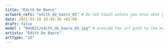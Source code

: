 ```yaml
---
title: "Edith De Baere"
artwork_refs: "edith_de_baere_05" # Do not touch unless you know what you are doing
date: 2021-03-19 10:45:38 +01:00
draft: false
model : "RHoK21/edith_de_baere_05.jpg" # provide the url path to the model
artists: "Edith De Baere"
artType: "2d"
---
```

